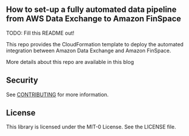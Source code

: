 ## How to set-up a fully automated data pipeline from AWS Data Exchange to Amazon FinSpace

TODO: Fill this README out!

This repo provides the CloudFormation template to deploy the automated integration between Amazon Data Exchange and Amazon FinSpace. 

More details about this repo are available in this blog

## Security

See [CONTRIBUTING](CONTRIBUTING.md#security-issue-notifications) for more information.

## License

This library is licensed under the MIT-0 License. See the LICENSE file.

